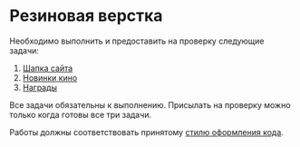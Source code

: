 # Резиновая верстка

Необходимо выполнить и предоставить на проверку следующие задачи:

1. [Шапка сайта](./header/)
2. [Новинки кино](./poster/)
3. [Награды](./trophy/)

Все задачи обязательны к выполнению. Присылать на проверку можно только когда готовы все три задачи.

Работы должны соответствовать принятому [стилю оформления кода](https://netology-university.bitbucket.io/codestyle/css/).
